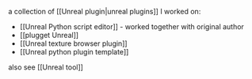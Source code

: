 a collection of [[Unreal plugin|unreal plugins]] I worked on:
- [[Unreal Python script editor]] - worked together with original author
- [[plugget Unreal]]
- [[Unreal texture browser plugin]]
- [[Unreal python plugin template]]

also see [[Unreal tool]]
